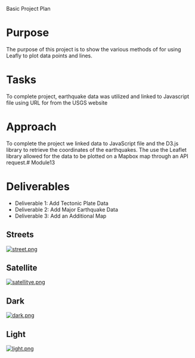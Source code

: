 Basic Project Plan

# Purpose
The purpose of this project is to show the various methods of for using Leafly to plot data points and lines.

# Tasks
To complete project, earthquake data was utilized and linked to Javascript file using URL for from the USGS website

# Approach
To complete the project we linked data to JavaScript file and the D3.js library to retrieve the coordinates of the earthquakes. The use the Leaflet library allowed for the data to be plotted on a Mapbox map through an API request.# Module13


# Deliverables 
- Deliverable 1: Add Tectonic Plate Data
- Deliverable 2: Add Major Earthquake Data
- Deliverable 3: Add an Additional Map

## Streets 
[![street.png](https://i.postimg.cc/gkDdRsjV/street.png)](https://postimg.cc/LnnrFzz5)

## Satellite 
[![satellitye.png](https://i.postimg.cc/vZ2s2mWD/satellitye.png)](https://postimg.cc/87v9jNXV)

## Dark 
[![dark.png](https://i.postimg.cc/V6nPNB2b/dark.png)](https://postimg.cc/TLd47mdR)

## Light 
[![light.png](https://i.postimg.cc/5yJdQQMK/light.png)](https://postimg.cc/N9dPWMFR)
